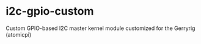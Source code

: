 # i2c-gpio-custom
Custom GPIO-based I2C master kernel module customized for the Gerryrig (atomicpi)
